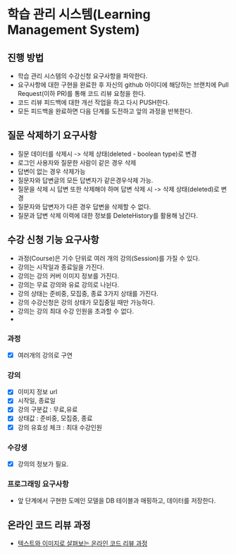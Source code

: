 # 학습 관리 시스템(Learning Management System)
## 진행 방법
* 학습 관리 시스템의 수강신청 요구사항을 파악한다.
* 요구사항에 대한 구현을 완료한 후 자신의 github 아이디에 해당하는 브랜치에 Pull Request(이하 PR)를 통해 코드 리뷰 요청을 한다.
* 코드 리뷰 피드백에 대한 개선 작업을 하고 다시 PUSH한다.
* 모든 피드백을 완료하면 다음 단계를 도전하고 앞의 과정을 반복한다.

## 질문 삭제하기 요구사항
* 질문 데이터를 삭제시 -> 삭제 상태(deleted - boolean type)로 변경
* 로그인 사용자와 질문한 사람이 같은 경우 삭제
* 답변이 없는 경우 삭제가능
* 질문자와 답변글의 모든 답변자가 같은경우삭제 가능.
* 질문을 삭제 시 답변 또한 삭제해야 하며 답변 삭제 시 -> 삭제 상태(deleted)로 변경
* 질문자와 답변자가 다른 경우 답변을 삭제할 수 없다.
* 질문과 답변 삭제 이력에 대한 정보를 DeleteHistory를 활용해 남긴다.

## 수강 신청 기능 요구사항
* 과정(Course)은 기수 단위로 여러 개의 강의(Session)를 가질 수 있다.
* 강의는 시작일과 종료일을 가진다.
* 강의는 강의 커버 이미지 정보를 가진다.
* 강의는 무료 강의와 유료 강의로 나뉜다.
* 강의 상태는 준비중, 모집중, 종료 3가지 상태를 가진다.
* 강의 수강신청은 강의 상태가 모집중일 때만 가능하다.
* 강의는 강의 최대 수강 인원을 초과할 수 없다.
* 
### 과정
- [x] 여러개의 강의로 구연

### 강의
- [x] 이미지 정보 url
- [x] 시작일, 종료일
- [x] 강의 구분값 : 무료,유료
- [x] 상태값 : 준비중, 모집중, 종료 
- [x] 강의 유효성 체크 : 최대 수강인원

### 수강생
- [x] 강의의 정보가 필요.



### 프로그래밍 요구사항
- 앞 단계에서 구현한 도메인 모델을 DB 테이블과 매핑하고, 데이터를 저장한다.

## 온라인 코드 리뷰 과정
* [텍스트와 이미지로 살펴보는 온라인 코드 리뷰 과정](https://github.com/next-step/nextstep-docs/tree/master/codereview)